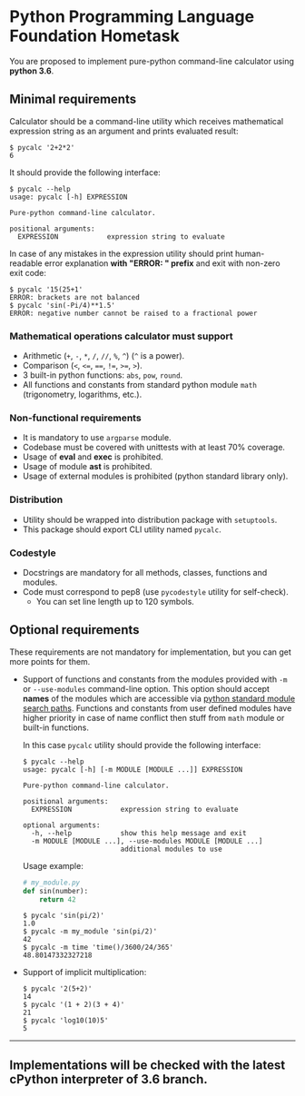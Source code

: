 # Python Programming Language Foundation Hometask
You are proposed to implement pure-python command-line calculator
using **python 3.6**.

## Minimal requirements
Calculator should be a command-line utility which receives mathematical
expression string as an argument and prints evaluated result:
```shell
$ pycalc '2+2*2'
6
```

It should provide the following interface:
```shell
$ pycalc --help
usage: pycalc [-h] EXPRESSION

Pure-python command-line calculator.

positional arguments:
  EXPRESSION            expression string to evaluate

```

In case of any mistakes in the expression utility should print human-readable
error explanation **with "ERROR: " prefix** and exit with non-zero exit code:
```shell
$ pycalc '15(25+1'
ERROR: brackets are not balanced
$ pycalc 'sin(-Pi/4)**1.5'
ERROR: negative number cannot be raised to a fractional power
```

### Mathematical operations calculator must support
* Arithmetic (`+`, `-`, `*`, `/`, `//`, `%`, `^`) (`^` is a power).
* Comparison (`<`, `<=`, `==`, `!=`, `>=`, `>`).
* 3 built-in python functions: `abs`, `pow`, `round`.
* All functions and constants from standard python module `math` (trigonometry, logarithms, etc.).


### Non-functional requirements
* It is mandatory to use `argparse` module.
* Codebase must be covered with unittests with at least 70% coverage.
* Usage of **eval** and **exec** is prohibited.
* Usage of module **ast** is prohibited.
* Usage of external modules is prohibited (python standard library only).

### Distribution
* Utility should be wrapped into distribution package with `setuptools`.
* This package should export CLI utility named `pycalc`.

### Codestyle
* Docstrings are mandatory for all methods, classes, functions and modules.
* Code must correspond to pep8 (use `pycodestyle` utility for self-check).
  * You can set line length up to 120 symbols.


## Optional requirements
These requirements are not mandatory for implementation, but you can get more points for them. 
 
* Support of functions and constants from the modules provided with `-m` or `--use-modules` command-line option.
  This option should accept **names** of the modules which are accessible via
  [python standard module search paths](https://docs.python.org/3/tutorial/modules.html#the-module-search-path).
  Functions and constants from user defined modules have higher priority in case of name conflict then stuff from `math` module or built-in functions.

  In this case `pycalc` utility should provide the following interface:
  ```shell
  $ pycalc --help
  usage: pycalc [-h] [-m MODULE [MODULE ...]] EXPRESSION
  
  Pure-python command-line calculator.
  
  positional arguments:
    EXPRESSION            expression string to evaluate
  
  optional arguments:
    -h, --help            show this help message and exit
    -m MODULE [MODULE ...], --use-modules MODULE [MODULE ...]
                          additional modules to use
  ```
  
  Usage example:
  ```python
  # my_module.py
  def sin(number):
      return 42
  ```
  
  ```shell
  $ pycalc 'sin(pi/2)'
  1.0
  $ pycalc -m my_module 'sin(pi/2)'
  42
  $ pycalc -m time 'time()/3600/24/365'
  48.80147332327218
  ```

* Support of implicit multiplication:
  ```shell
  $ pycalc '2(5+2)'
  14
  $ pycalc '(1 + 2)(3 + 4)'
  21
  $ pycalc 'log10(10)5'
  5
  ```

---
Implementations will be checked with the latest cPython interpreter of 3.6 branch.
---
